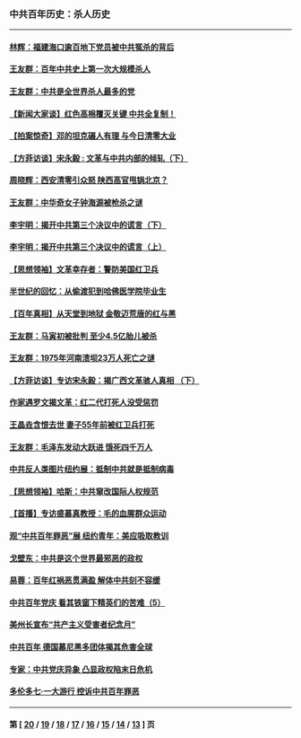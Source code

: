 ### 中共百年历史：杀人历史
---
#### [林辉：福建海口逾百地下党员被中共冤杀的背后](../../pages/nf1176106/n13878946.md?06050430) 
#### [王友群：百年中共史上第一次大规模杀人](../../pages/nf1176106/n13863785.md?06050430) 
#### [王友群：中共是全世界杀人最多的党](../../pages/nf1176106/n13860689.md?06050430) 
#### [【新闻大家谈】红色高棉覆灭关键 中共全复制！](../../pages/nf1176106/n13850222.md?06050430) 
#### [【拍案惊奇】邓的坦克碾人有理 与今日清零大业](../../pages/nf1176106/n13729574.md?06050430) 
#### [【方菲访谈】宋永毅 : 文革与中共内部的倾轧（下）](../../pages/nf1176106/n13486836.md?06050430) 
#### [周晓辉：西安清零引众怒 陕西高官甩锅北京？](../../pages/nf1176106/n13484627.md?06050430) 
#### [王友群：中华奇女子钟海源被枪杀之谜](../../pages/nf1176106/n13430555.md?06050430) 
#### [李宇明：揭开中共第三个决议中的谎言（下）](../../pages/nf1176106/n13389389.md?06050430) 
#### [李宇明：揭开中共第三个决议中的谎言（上）](../../pages/nf1176106/n13388697.md?06050430) 
#### [【思想领袖】文革幸存者：警防美国红卫兵](../../pages/nf1176106/n13339289.md?06050430) 
#### [半世纪的回忆：从偷渡犯到哈佛医学院毕业生](../../pages/nf1176106/n13345328.md?06050430) 
#### [【百年真相】从天堂到地狱 金敬迈荒唐的红与黑](../../pages/nf1176106/n13336995.md?06050430) 
#### [王友群：马寅初被批判 至少4.5亿胎儿被杀](../../pages/nf1176106/n13260313.md?06050430) 
#### [王友群：1975年河南溃坝23万人死亡之谜](../../pages/nf1176106/n13231576.md?06050430) 
#### [【方菲访谈】专访宋永毅：揭广西文革骇人真相 （下）](../../pages/nf1176106/n13209074.md?06050430) 
#### [作家遇罗文揭文革：红二代打死人没受惩罚](../../pages/nf1176106/n13205254.md?06050430) 
#### [王晶垚含恨去世 妻子55年前被红卫兵打死](../../pages/nf1176106/n13203590.md?06050430) 
#### [王友群：毛泽东发动大跃进 饿死四千万人](../../pages/nf1176106/n13177158.md?06050430) 
#### [中共反人类图片纽约展：抵制中共就是抵制病毒](../../pages/nf1176106/n13115371.md?06050430) 
#### [【思想领袖】哈斯：中共窜改国际人权规范](../../pages/nf1176106/n13053647.md?06050430) 
#### [【首播】专访盛慕真教授：毛的血腥群众运动](../../pages/nf1176106/n13091782.md?06050430) 
#### [观“中共百年罪恶”展 纽约青年：美应吸取教训](../../pages/nf1176106/n13085246.md?06050430) 
#### [戈壁东：中共是这个世界最邪恶的政权](../../pages/nf1176106/n13085641.md?06050430) 
#### [易蓉：百年红祸恶贯满盈 解体中共刻不容缓](../../pages/nf1176106/n13084455.md?06050430) 
#### [中共百年党庆 看其铁窗下精英们的苦难（5）](../../pages/nf1176106/n13076766.md?06050430) 
#### [美州长宣布“共产主义受害者纪念月”](../../pages/nf1176106/n13074024.md?06050430) 
#### [中共百年 德国慕尼黑多团体揭其危害全球](../../pages/nf1176106/n13068873.md?06050430) 
#### [专家：中共党庆异象 凸显政权陷末日危机](../../pages/nf1176106/n13067084.md?06050430) 
#### [多伦多七·一大游行 控诉中共百年罪恶](../../pages/nf1176106/n13062043.md?06050430) 

---
#### 第 [ [20](./20.md?06050430) / [19](./19.md?06050430) / [18](./18.md?06050430) / [17](./17.md?06050430) / [16](./16.md?06050430) / [15](./15.md?06050430) / [14](./14.md?06050430) / [13](./13.md?06050430) ] 页
